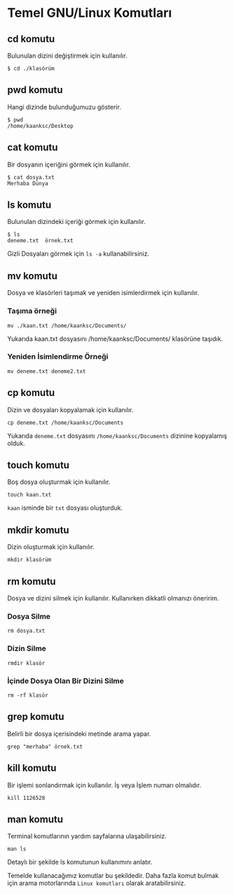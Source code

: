 # Temel GNU/Linux Komutları

## cd komutu

Bulunulan dizini değiştirmek için kullanılır.

```text
$ cd ./klasörüm
```

## pwd komutu

Hangi dizinde bulunduğumuzu gösterir.

```text
$ pwd
/home/kaanksc/Desktop
```

## cat komutu

Bir dosyanın içeriğini görmek için kullanılır.

```text
$ cat dosya.txt
Merhaba Dünya
```

## ls komutu

Bulunulan dizindeki içeriği görmek için kullanılır.

```text
$ ls
deneme.txt  örnek.txt
```

Gizli Dosyaları görmek için `ls -a` kullanabilirsiniz.

## mv komutu

Dosya ve klasörleri taşımak ve yeniden isimlerdirmek için kullanılır.

### Taşıma örneği

```text
mv ./kaan.txt /home/kaanksc/Documents/
```

Yukarıda kaan.txt dosyasını /home/kaanksc/Documents/ klasörüne taşıdık.

### Yeniden İsimlendirme Örneği

```text
mv deneme.txt deneme2.txt
```

## cp komutu

Dizin ve dosyaları kopyalamak için kullanılır.

```text
cp deneme.txt /home/kaanksc/Documents
```

Yukarıda `deneme.txt` dosyasını `/home/kaanksc/Documents` dizinine kopyalamış olduk.

## touch komutu

Boş dosya oluşturmak için kullanılır.

```text
touch kaan.txt
```

`kaan` isminde bir `txt` dosyası oluşturduk.

## mkdir komutu

Dizin oluşturmak için kullanılır.

```text
mkdir klasörüm
```

## rm komutu

Dosya ve dizini silmek için kullanılır. Kullanırken dikkatli olmanızı öneririm.

### Dosya Silme

```text
rm dosya.txt
```

### Dizin Silme

```text
rmdir klasör
```

### İçinde Dosya Olan Bir Dizini Silme

```text
rm -rf klasör
```

## grep komutu

Belirli bir dosya içerisindeki metinde arama yapar.

```text
grep "merhaba" örnek.txt
```

## kill komutu

Bir işlemi sonlandırmak için kullanılır. İş veya İşlem numarı olmalıdır.

```text
kill 1126528
```

## man komutu

Terminal komutlarının yardım sayfalarına ulaşabilirsiniz.

```text
man ls
```

Detaylı bir şekilde ls komutunun kullanımını anlatır.

Temelde kullanacağımız komutlar bu şekildedir. Daha fazla komut bulmak için arama motorlarında `Linux komutları` olarak aratabilirsiniz.

